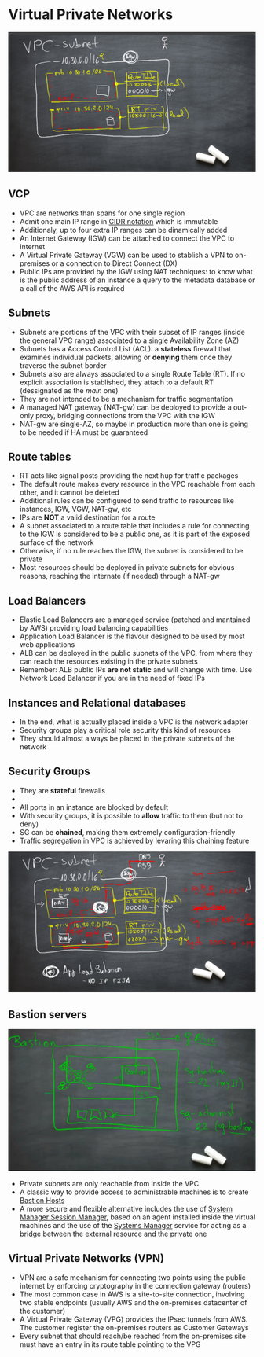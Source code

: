 # Virtual Private Networks

![Simple vpc with two subnets](02-subnets.png)

## VCP

* VPC are networks than spans for one single region
* Admit one main IP range in [CIDR notation](https://en.wikipedia.org/wiki/Classless_Inter-Domain_Routing) which is immutable
* Additionaly, up to four extra IP ranges can be dinamically added
* An Internet Gateway (IGW) can be attached to connect the VPC to internet
* A Virtual Private Gateway (VGW) can be used to stablish a VPN to on-premises or a connection to Direct Connect (DX)
* Public IPs are provided by the IGW using NAT techniques: to know what is the public address of an instance a query to the metadata database or a call of the AWS API is required

## Subnets

* Subnets are portions of the VPC with their subset of IP ranges (inside the general VPC range) associated to a single Availability Zone (AZ)
* Subnets has a Access Control List (ACL): a **stateless** firewall that examines individual packets, allowing or **denying** them once they traverse the subnet border
* Subnets also are always associated to a single Route Table (RT). If no explicit association is stablished, they attach to a default RT (dessignated as the *main* one)
* They are not intended to be a mechanism for traffic segmentation
* A managed NAT gateway (NAT-gw) can be deployed to provide a out-only proxy, bridging connections from the VPC with the IGW
* NAT-gw are single-AZ, so maybe in production more than one is going to be needed if HA must be guaranteed

## Route tables

* RT acts like signal posts providing the next hup for traffic packages
* The default route makes every resource in the VPC reachable from each other, and it cannot be deleted
* Additional rules can be configured to send traffic to resources like instances, IGW, VGW, NAT-gw, etc
* IPs are **NOT** a valid destination for a route
* A subnet associated to a route table that includes a rule for connecting to the IGW is considered to be a public one, as it is part of the exposed surface of the network
* Otherwise, if no rule reaches the IGW, the subnet is considered to be private
* Most resources should be deployed in private subnets for obvious reasons, reaching the internate (if needed) through a NAT-gw

## Load Balancers

* Elastic Load Balancers are a managed service (patched and mantained by AWS) providing load balancing capabilities
* Application Load Balancer is the flavour designed to be used by most web applications
* ALB can be deployed in the public subnets of the VPC, from where they can reach the resources existing in the private subnets
* Remember: ALB public IPs **are not static** and will change with time. Use Network Load Balancer if you are in the need of fixed IPs

## Instances and Relational databases

* In the end, what is actually placed inside a VPC is the network adapter
* Security groups play a critical role security this kind of resources
* They should almost always be placed in the private subnets of the network

## Security Groups

* They are **stateful** firewalls
* 
* All ports in an instance are blocked by default
* With security groups, it is possible to **allow** traffic to them (but not to deny)
* SG can be **chained**, making them extremely configuration-friendly
* Traffic segregation in VPC is achieved by levaring this chaining feature

![More complex vpc diagram](03-subnets.png)

## Bastion servers

![Bastion diagram](bastion.png)

* Private subnets are only reachable from inside the VPC
* A classic way to provide access to administrable machines is to create [Bastion Hosts](https://en.wikipedia.org/wiki/Bastion_host)
* A more secure and flexible alternative includes the use of [System Manager Session Manager](https://docs.aws.amazon.com/systems-manager/latest/userguide/session-manager.html), based on an agent installed inside the virtual machines and the use of the [Systems Manager](https://docs.aws.amazon.com/systems-manager/latest/userguide/what-is-systems-manager.html) service for acting as a bridge between the external resource and the private one

## Virtual Private Networks (VPN)

* VPN are a safe mechanism for connecting two points using the public internet by enforcing cryptography in the connection gateway (routers)
* The most common case in AWS is a site-to-site connection, involving two stable endpoints (usually AWS and the on-premises datacenter of the customer)
* A Virtual Private Gateway (VPG) provides the IPsec tunnels from AWS. The customer register the on-premises routers as Customer Gateways
* Every subnet that should reach/be reached from the on-premises site must have an entry in its route table pointing to the VPG